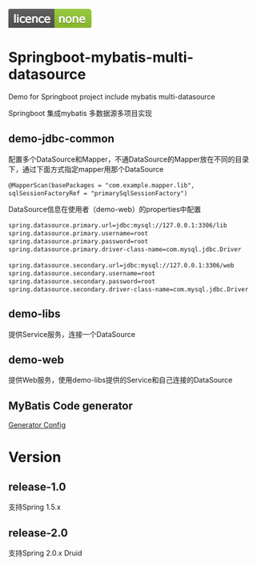 [![GitHub Release](https://github.com/BowenSun90/Picture-resources/blob/master/license.jpeg)](https://github.com/BowenSun90/Springboot-mybatis-multi-datasource)

# Springboot-mybatis-multi-datasource
Demo for Springboot project include mybatis multi-datasource

Springboot 集成mybatis 多数据源多项目实现

## demo-jdbc-common  
配置多个DataSource和Mapper，不通DataSource的Mapper放在不同的目录下，通过下面方式指定mapper用那个DataSource
```
@MapperScan(basePackages = "com.example.mapper.lib", sqlSessionFactoryRef = "primarySqlSessionFactory")
```
DataSource信息在使用者（demo-web）的properties中配置
```
spring.datasource.primary.url=jdbc:mysql://127.0.0.1:3306/lib
spring.datasource.primary.username=root
spring.datasource.primary.password=root
spring.datasource.primary.driver-class-name=com.mysql.jdbc.Driver

spring.datasource.secondary.url=jdbc:mysql://127.0.0.1:3306/web
spring.datasource.secondary.username=root
spring.datasource.secondary.password=root
spring.datasource.secondary.driver-class-name=com.mysql.jdbc.Driver
```

## demo-libs  
提供Service服务，连接一个DataSource

## demo-web  
提供Web服务，使用demo-libs提供的Service和自己连接的DataSource

## MyBatis Code generator   
[Generator Config](https://github.com/BowenSun90/Springboot-mybatis-multi-datasource/tree/master/demo-jdbc-common/src/main/resources/generator)


# Version
## release-1.0
支持Spring 1.5.x

## release-2.0
支持Spring 2.0.x
Druid
